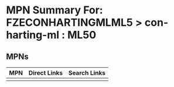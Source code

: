 



# MPN Summary For: FZECONHARTINGMLML5 > con-harting-ml : ML50

## MPNs
  

|MPN|Direct Links|Search Links|
| :--- | :--- | :--- |
||||
